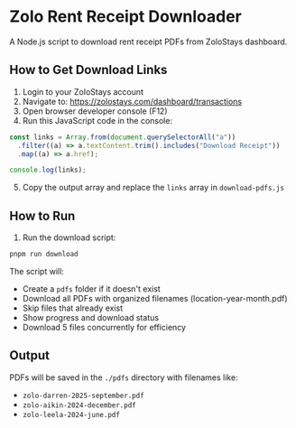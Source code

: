 # Zolo Rent Receipt Downloader

A Node.js script to download rent receipt PDFs from ZoloStays dashboard.

## How to Get Download Links

1. Login to your ZoloStays account
2. Navigate to: https://zolostays.com/dashboard/transactions
3. Open browser developer console (F12)
4. Run this JavaScript code in the console:

```javascript
const links = Array.from(document.querySelectorAll("a"))
  .filter((a) => a.textContent.trim().includes("Download Receipt"))
  .map((a) => a.href);

console.log(links);
```

5. Copy the output array and replace the `links` array in `download-pdfs.js`

## How to Run

1. Run the download script:

```bash
pnpm run download
```

The script will:

- Create a `pdfs` folder if it doesn't exist
- Download all PDFs with organized filenames (location-year-month.pdf)
- Skip files that already exist
- Show progress and download status
- Download 5 files concurrently for efficiency

## Output

PDFs will be saved in the `./pdfs` directory with filenames like:

- `zolo-darren-2025-september.pdf`
- `zolo-aikin-2024-december.pdf`
- `zolo-leela-2024-june.pdf`
